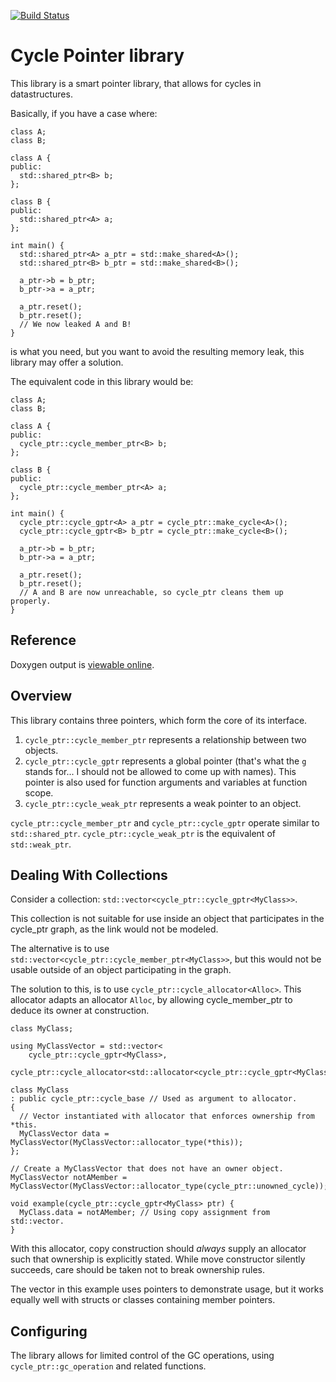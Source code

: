 [![Build Status](https://travis-ci.org/nahratzah/cycle_ptr.svg?branch=master)](https://travis-ci.org/nahratzah/cycle_ptr)

# Cycle Pointer library

This library is a smart pointer library, that allows for cycles in
datastructures.

Basically, if you have a case where:

    class A;
    class B;

    class A {
    public:
      std::shared_ptr<B> b;
    };

    class B {
    public:
      std::shared_ptr<A> a;
    };

    int main() {
      std::shared_ptr<A> a_ptr = std::make_shared<A>();
      std::shared_ptr<B> b_ptr = std::make_shared<B>();

      a_ptr->b = b_ptr;
      b_ptr->a = a_ptr;

      a_ptr.reset();
      b_ptr.reset();
      // We now leaked A and B!
    }

is what you need, but you want to avoid the resulting memory leak, this library
may offer a solution.

The equivalent code in this library would be:

    class A;
    class B;

    class A {
    public:
      cycle_ptr::cycle_member_ptr<B> b;
    };

    class B {
    public:
      cycle_ptr::cycle_member_ptr<A> a;
    };

    int main() {
      cycle_ptr::cycle_gptr<A> a_ptr = cycle_ptr::make_cycle<A>();
      cycle_ptr::cycle_gptr<B> b_ptr = cycle_ptr::make_cycle<B>();

      a_ptr->b = b_ptr;
      b_ptr->a = a_ptr;

      a_ptr.reset();
      b_ptr.reset();
      // A and B are now unreachable, so cycle_ptr cleans them up properly.
    }

## Reference

Doxygen output is [viewable online](https://www.stack.nl/~ariane/cycle_ptr/).

## Overview

This library contains three pointers, which form the core of its interface.

1. ``cycle_ptr::cycle_member_ptr`` represents a relationship between two
   objects.
2. ``cycle_ptr::cycle_gptr`` represents a global pointer
   (that's what the ``g`` stands for... I should not be allowed to come up
   with names).
   This pointer is also used for function arguments and variables at function
   scope.
3. ``cycle_ptr::cycle_weak_ptr`` represents a weak pointer to an object.

``cycle_ptr::cycle_member_ptr`` and ``cycle_ptr::cycle_gptr`` operate similar
to ``std::shared_ptr``.
``cycle_ptr::cycle_weak_ptr`` is the equivalent of ``std::weak_ptr``.

## Dealing With Collections

Consider a collection: ``std::vector<cycle_ptr::cycle_gptr<MyClass>>``.

This collection is not suitable for use inside an object that participates
in the cycle\_ptr graph, as the link would not be modeled.

The alternative is to use ``std::vector<cycle_ptr::cycle_member_ptr<MyClass>>``,
but this would not be usable outside of an object participating in the graph.

The solution to this, is to use ``cycle_ptr::cycle_allocator<Alloc>``.
This allocator adapts an allocator ``Alloc``, by allowing cycle\_member\_ptr
to deduce its owner at construction.

    class MyClass;

    using MyClassVector = std::vector<
        cycle_ptr::cycle_gptr<MyClass>,
        cycle_ptr::cycle_allocator<std::allocator<cycle_ptr::cycle_gptr<MyClass>>>>;

    class MyClass
    : public cycle_ptr::cycle_base // Used as argument to allocator.
    {
      // Vector instantiated with allocator that enforces ownership from *this.
      MyClassVector data = MyClassVector(MyClassVector::allocator_type(*this));
    };

    // Create a MyClassVector that does not have an owner object.
    MyClassVector notAMember = MyClassVector(MyClassVector::allocator_type(cycle_ptr::unowned_cycle));

    void example(cycle_ptr::cycle_gptr<MyClass> ptr) {
      MyClass.data = notAMember; // Using copy assignment from std::vector.
    }

With this allocator, copy construction should *always* supply an allocator
such that ownership is explicitly stated.
While move constructor silently succeeds, care should be taken not to break
ownership rules.

The vector in this example uses pointers to demonstrate usage, but it works
equally well with structs or classes containing member pointers.

## Configuring

The library allows for limited control of the GC operations, using
``cycle_ptr::gc_operation`` and related functions.
